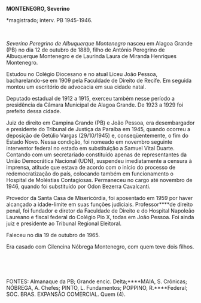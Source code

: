 **MONTENEGRO, Severino**

\*magistrado; interv. PB 1945-1946.

 

*Severino Peregrino de Albuquerque Montenegro* nasceu em Alagoa Grande
(PB) no dia 12 de outubro de 1889, filho de Antônio Peregrino de
Albuquerque Montenegro e de Laurinda Laura de Miranda Henriques
Montenegro.

Estudou no Colégio Diocesano e no atual Liceu João Pessoa,
bacharelando-se em 1909 pela Faculdade de Direito de Recife. Em seguida
montou um escritório de advocacia em sua cidade natal.

Deputado estadual de 1912 a 1915, exerceu também nesse período a
presidência da Câmara Municipal de Alagoa Grande. De 1923 a 1929 foi
prefeito dessa cidade.

Juiz de direito em Campina Grande (PB) e João Pessoa, era desembargador
e presidente do Tribunal de Justiça da Paraíba em 1945, quando ocorreu a
deposição de Getúlio Vargas (29/10/1945) e, conseqüentemente, o fim do
Estado Novo. Nessa condição, foi nomeado em novembro seguinte
interventor federal no estado em substituição a Samuel Vital Duarte.
Contando com um secretariado constituído apenas de representantes da
União Democrática Nacional (UDN), suspendeu imediatamente a censura à
imprensa, atitude que estava de acordo com o início do processo de
redemocratização do país, colocando também em funcionamento o Hospital
de Moléstias Contagiosas. Permaneceu no cargo até novembro de 1946,
quando foi substituído por Odon Bezerra Cavalcanti.

Provedor da Santa Casa de Misericórdia, foi aposentado em 1959 por haver
alcançado a idade-limite em suas funções judiciais. Professor****de
direito penal, foi fundador e diretor da Faculdade de Direito e do
Hospital Napoleão Laureano e fiscal federal do Colégio Pio X, todas em
João Pessoa. Foi ainda juiz e presidente ao Tribunal Regional Eleitoral.

Faleceu no dia 19 de outubro de 1965.

Era casado com Cilencina Nóbrega Montenegro, com quem teve dois filhos.

 

 

FONTES: Almanaque da PB; Grande encic. Delta;****MAIA, S. Crônicas;
NÓBREGA, A. Chefes; PINTO, L. Fundamentos; POPPINO, R.****Federal; SOC.
BRAS. EXPANSÃO COMERCIAL. Quem (4).

 

